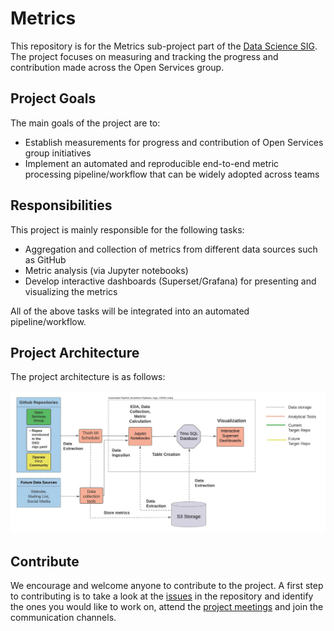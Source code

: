 # Metrics

This repository is for the Metrics sub-project part of the [Data Science SIG](https://github.com/open-services-group/community/tree/main/sig-data-science). The project focuses on measuring and tracking the progress and contribution made across the Open Services group.

## Project Goals

The main goals of the project are to:

* Establish measurements for progress and contribution of Open Services group initiatives
* Implement an automated and reproducible end-to-end metric processing pipeline/workflow that can be widely adopted across teams

## Responsibilities

This project is mainly responsible for the following tasks:

* Aggregation and collection of metrics from different data sources such as GitHub
* Metric analysis (via Jupyter notebooks)
* Develop interactive dashboards (Superset/Grafana) for presenting and visualizing the metrics

All of the above tasks will be integrated into an automated pipeline/workflow.

## Project Architecture

The project architecture is as follows:

![Project Architecture](docs/imgs/project_architecture.jpeg)

## Contribute

We encourage and welcome anyone to contribute to the project. A first step to contributing is to take a look at the [issues](https://github.com/open-services-group/metrics/issues) in the repository and identify the ones you would like to work on, attend the [project meetings](https://github.com/open-services-group/community/tree/main/sig-data-science#meetings) and join the communication channels.
